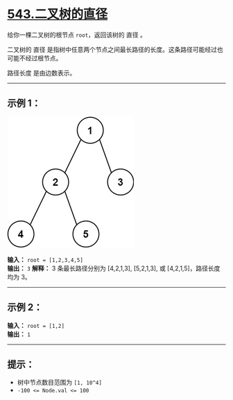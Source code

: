 # [543.二叉树的直径](https://leetcode.cn/problems/diameter-of-binary-tree/description)

给你一棵二叉树的根节点 `root`，返回该树的 直径 。

二叉树的 直径 是指树中任意两个节点之间最长路径的长度。这条路径可能经过也可能不经过根节点。

路径长度 是由边数表示。

---

## 示例 1：

![示例1](../images/543.二叉树的直径.jpg)

**输入：** `root = [1,2,3,4,5]`  
**输出：** `3`
**解释：** 3 条最长路径分别为 [4,2,1,3], [5,2,1,3], 或 [4,2,1,5]，路径长度均为 3。

---

## 示例 2：

**输入：** `root = [1,2]`  
**输出：** `1`

---

## 提示：

- 树中节点数目范围为 `[1, 10^4]`
- `-100 <= Node.val <= 100` 
